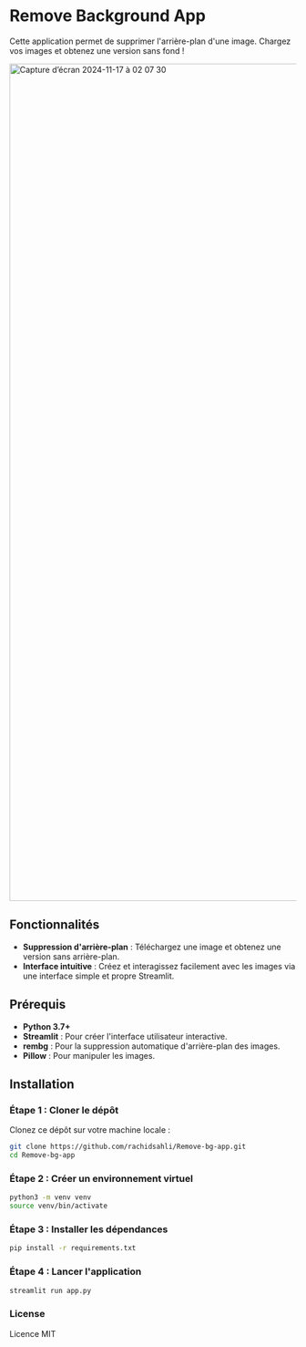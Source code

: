 # Remove Background App

Cette application permet de supprimer l'arrière-plan d'une image. Chargez vos images et obtenez une version sans fond !

<img width="1469" alt="Capture d’écran 2024-11-17 à 02 07 30" src="https://github.com/user-attachments/assets/e7586cb0-9c7b-413a-90ee-f23a448c2c84">

## Fonctionnalités

- **Suppression d'arrière-plan** : Téléchargez une image et obtenez une version sans arrière-plan.
- **Interface intuitive** : Créez et interagissez facilement avec les images via une interface simple et propre Streamlit.

## Prérequis

- **Python 3.7+**
- **Streamlit** : Pour créer l'interface utilisateur interactive.
- **rembg** : Pour la suppression automatique d'arrière-plan des images.
- **Pillow** : Pour manipuler les images.

## Installation

### Étape 1 : Cloner le dépôt

Clonez ce dépôt sur votre machine locale :

```bash
git clone https://github.com/rachidsahli/Remove-bg-app.git
cd Remove-bg-app
```

### Étape 2 : Créer un environnement virtuel

```bash
python3 -m venv venv
source venv/bin/activate
```

### Étape 3 : Installer les dépendances

```bash
pip install -r requirements.txt
```

### Étape 4 : Lancer l'application

```bash
streamlit run app.py
```

### License
Licence MIT
